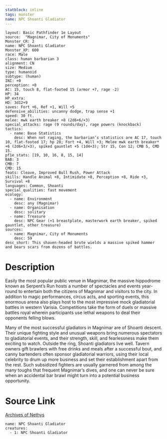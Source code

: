 ```yaml
---
statblock: inline
tags: monster
name: NPC Shoanti Gladiator
---
```

```statblock
layout: Basic Pathfinder 1e Layout
source:  "Magnimar, City of Monuments"
Monster_CR: 2
name: NPC Shoanti Gladiator
Monster_XP: 600
race: Male
class: human barbarian 3
alignment: CN
size: Medium
type: humanoid
subtype: (human)
INI: +0
perception: +8
AC: 15, touch 8, flat-footed 15 (armor +7, rage -2)
HP: 34
HP_extra: 
HD: 3d12+9
saves: Fort +6, Ref +1, Will +5
defensive_abilities: uncanny dodge, trap sense +1
speed: 30 ft.
melee: mwk earth breaker +8 (2d6+6/×3)
special_attacks: rage (9 rounds/day), rage powers (knockback)
tactics:
  - name: Base Statistics
    desc: When not raging, the barbarian’s statistics are AC 17, touch 10, flat-footed 17; hp 28; Fort +4, Will +3; Melee mwk earth breaker* +6 (2d6+3/×3), spiked gauntlet +5 (1d4+3); Str 15, Con 12; CMB 5, CMD 15.
pf1e_stats: [19, 10, 16, 8, 15, 14]
BAB: 3
CMB: 7
CMD: 15
feats: Cleave, Improved Bull Rush, Power Attack
skills: Handle Animal +8, Intimidate +8, Perception +8, Ride +3, Survival +8
languages: Common, Shoanti
special_qualities: fast movement
ecology:
  - name: Environment
    desc: any (Magnimar)
  - name: Organisation
    desc: solitary
  - name: Treasure
    desc: NPC Gear (+1 breastplate, masterwork earth breaker, spiked gauntlet, other treasure)
sources:
  - name: Magnimar, City of Monuments
    desc: 59
desc_short: This shaven-headed brute wields a massive spiked hammer and bears scars from dozens of battles.
```
# Description
Easily the most popular public venue in Magnimar, the massive hippodrome known as Serpent’s Run hosts a number of spectacles and events year-round to entertain both the citizens of Magnimar and visitors to the city. In addition to magic performances, circus acts, and sporting events, this enormous arena also plays host to the most impressive mock gladiatorial battles in western Varisia. Competitions take the form of duels or massive battles royal wherein participants use lethal weapons to deal their opponents felling blows.

Many of the most successful gladiators in Magnimar are of Shoanti descent. Their unique fighting style and unusual weapons bring numerous spectators to gladiatorial events, and their strength, skill, and fearlessness make them exciting to watch. Outside the ring, Shoanti gladiators live well. Tavern owners gift brawlers with free drinks and meals after a successful bout, and canny bartenders often sponsor gladiatorial warriors, using their local celebrity to drum up more business and set their establishment apart from the rest. Such subsidized fighters are usually garnered from among the many toughs that frequent Magnimar’s dives, and one can never be sure when an accidental bar brawl might turn into a potential business opportunity.
# Source Link
[Archives of Nethys](https://aonprd.com/NPCDisplay.aspx?ItemName=Shoanti%20Gladiator)
```encounter-table
name: NPC Shoanti Gladiator
creatures:
  - 1: NPC Shoanti Gladiator
```
